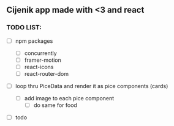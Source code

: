## Cijenik app made with <3 and react

### TODO LIST:

- [ ] npm packages

  - [ ] concurrently
  - [ ] framer-motion
  - [ ] react-icons
  - [ ] react-router-dom

- [ ] loop thru PiceData and render it as pice components (cards)
  - [ ] add image to each pice component
    - [ ] do same for food
- [ ] todo
